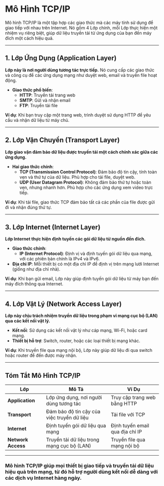# Mô Hình TCP/IP

Mô hình TCP/IP là một tập hợp các giao thức mà các máy tính sử dụng để giao tiếp với nhau trên Internet. Nó gồm 4 Lớp chính, mỗi Lớp thực hiện một nhiệm vụ riêng biệt, giúp dữ liệu truyền tải từ ứng dụng của bạn đến máy đích một cách hiệu quả.

---

##  1. Lớp Ứng Dụng (Application Layer)

**Lớp này là nơi người dùng tương tác trực tiếp.** Nó cung cấp các giao thức và công cụ để các ứng dụng mạng như duyệt web, email và truyền file hoạt động.

- **Giao thức phổ biến**:
  - **HTTP**: Truyền tải trang web
  - **SMTP**: Gửi và nhận email
  - **FTP**: Truyền tải file

**Ví dụ**: Khi bạn truy cập một trang web, trình duyệt sử dụng HTTP để yêu cầu và nhận dữ liệu từ máy chủ.

---

##  2. Lớp Vận Chuyển (Transport Layer)

**Lớp giao vận đảm bảo dữ liệu được truyền tải một cách chính xác giữa các ứng dụng.**

- **Hai giao thức chính**:
  - **TCP (Transmission Control Protocol)**: Đảm bảo độ tin cậy, tính toàn vẹn và thứ tự của dữ liệu. Phù hợp cho tải file, duyệt web.
  - **UDP (User Datagram Protocol)**: Không đảm bảo thứ tự hoặc toàn vẹn, nhưng nhanh hơn. Phù hợp cho các ứng dụng xem video trực tiếp.

**Ví dụ**: Khi tải file, giao thức TCP đảm bảo tất cả các phần của file được gửi đi và nhận đúng thứ tự.

---

##  3. Lớp Internet (Internet Layer)

**Lớp Internet thực hiện định tuyến các gói dữ liệu từ nguồn đến đích.**

- **Giao thức chính**:
  - **IP (Internet Protocol)**: Định vị và định tuyến gói dữ liệu qua mạng, với các phiên bản chính là IPv4 và IPv6.
- **Địa chỉ IP**: Mỗi thiết bị có một địa chỉ IP để định vị trên mạng lưới Internet (giống như địa chỉ nhà).

**Ví dụ**: Khi bạn gửi email, Lớp này giúp định tuyến gói dữ liệu từ máy bạn đến máy đích thông qua Internet.

---

##  4. Lớp Vật Lý (Network Access Layer) 

**Lớp này chịu trách nhiệm truyền dữ liệu trong phạm vi mạng cục bộ (LAN) qua các kết nối vật lý.**

- **Kết nối**: Sử dụng các kết nối vật lý như cáp mạng, Wi-Fi, hoặc card mạng.
- **Thiết bị hỗ trợ**: Switch, router, hoặc các loại thiết bị mạng khác.

**Ví dụ**: Khi truyền file qua mạng nội bộ, Lớp này giúp dữ liệu đi qua switch hoặc router để đến được máy nhận.

---

##  Tóm Tắt Mô Hình TCP/IP

| Lớp               | Mô Tả                                                        | Ví Dụ                             |
|--------------------|--------------------------------------------------------------|------------------------------------|
| **Application**    | Lớp ứng dụng, nơi người dùng tương tác                      | Truy cập trang web bằng HTTP       |
| **Transport**      | Đảm bảo độ tin cậy của việc truyền dữ liệu                   | Tải file với TCP                   |
| **Internet**       | Định tuyến gói dữ liệu qua mạng                              | Định tuyến email qua địa chỉ IP    |
| **Network Access**           | Truyền tải dữ liệu trong mạng cục bộ (LAN)                   | Truyền file qua mạng nội bộ        |

---

###  Mô hình TCP/IP giúp mọi thiết bị giao tiếp và truyền tải dữ liệu hiệu quả trên mạng, từ đó hỗ trợ người dùng kết nối dễ dàng với các dịch vụ Internet hàng ngày.
